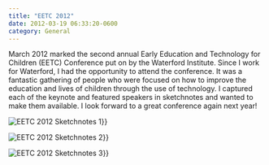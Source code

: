 ```yaml
---
title: "EETC 2012"
date: 2012-03-19 06:33:20-0600
category: General
---
```


March 2012 marked the second annual Early Education and Technology for Children (EETC) Conference put on by the Waterford Institute. Since I work for Waterford, I had the opportunity to attend the conference. It was a fantastic gathering of people who were focused on how to improve the education and lives of children through the use of technology. I captured each of the keynote and featured speakers in sketchnotes and wanted to make them available. I look forward to a great conference again next year!

<img src="https://media.bennorris.org/images/sketchnotable/uploads/2021/e74d85743f.png" alt="EETC 2012 Sketchnotes 1" gallery="eetc">}}

<img src="https://media.bennorris.org/images/sketchnotable/uploads/2021/08bd8f0052.png" alt="EETC 2012 Sketchnotes 2" gallery="eetc">}}

<img src="https://media.bennorris.org/images/sketchnotable/uploads/2021/aa7c1bfd74.png" alt="EETC 2012 Sketchnotes 3" gallery="eetc">}}

